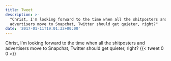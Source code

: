 ```yaml
---
title: Tweet
description: >-
  "Christ, I'm looking forward to the time when all the shitposters and
  advertisers move to Snapchat, Twitter should get quieter, right?"
date: '2017-01-11T19:01:32+00:00'
---
```

Christ, I'm looking forward to the time when all the shitposters and advertisers move to Snapchat, Twitter should get quieter, right?
      {{< tweet 0 0 >}}
    
